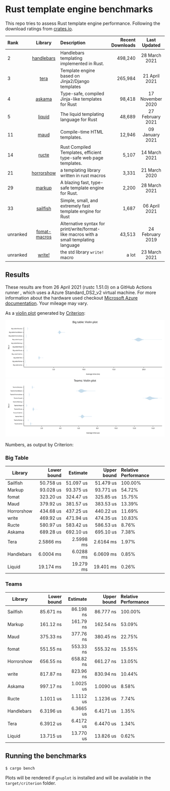 # Rust template engine benchmarks

This repo tries to assess Rust template engine performance. Following the
download ratings from [crates.io](https://crates.io/categories/template-engine).

| Rank | Library | Description | Recent Downloads | Last Updated |
| :--- | :-----: | :---------- | ---------------: | :----------: |
| 2 | [handlebars](https://github.com/sunng87/handlebars-rust) | Handlebars templating implemented in Rust. | 498,240 | 28 March 2021 |
| 3 | [tera](https://tera.netlify.com/) | Template engine based on Jinja2/Django templates | 265,984 | 21 April 2021 |
| 4 | [askama](https://github.com/djc/askama) | Type-safe, compiled Jinja-like templates for Rust | 98,418 | 17 November 2020 |
| 5 | [liquid](https://github.com/cobalt-org/liquid-rust) | The liquid templating language for Rust | 48,689 | 27 February 2021 |
| 11 | [maud](https://maud.lambda.xyz/) | Compile-time HTML templates. | 12,946 | 09 January 2021 |
| 14 | [ructe](https://github.com/kaj/ructe) | Rust Compiled Templates, efficient type-safe web page templates. | 5,107 | 14 March 2021 |
| 21 | [horrorshow](https://github.com/Stebalien/horrorshow-rs) | a templating library written in rust macros | 3,331 | 21 March 2020 |
| 29 | [markup](https://github.com/utkarshkukreti/markup.rs) | A blazing fast, type-safe template engine for Rust. | 2,200 | 28 March 2021 |
| 33 | [sailfish](https://github.com/Kogia-sima/sailfish) | Simple, small, and extremely fast template engine for Rust | 1,687 | 06 April 2021 |
| unranked | [fomat-macros](https://github.com/krdln/fomat-macros) | Alternative syntax for print/write/format-like macros with a small templating language | 43,513 | 24 February 2019 |
| unranked | [write!](https://doc.rust-lang.org/std/macro.write.html) | the std library `write!` macro | a lot | 23 March 2021 |
## Results

These results are from 26 April 2021 (rustc 1.51.0) on a GitHub Actions runner , which uses a Azure Standard_DS2_v2 virtual machine. 
For more information about the hardware used checkout [Microsoft Azure documentation](https://docs.microsoft.com/en-us/azure/virtual-machines/dv2-dsv2-series#dsv2-series).
Your mileage may vary.

As a [violin plot](https://en.wikipedia.org/wiki/Violin_plot) generated by [Criterion](https://japaric.github.io/criterion.rs/):

![Big table violin plot](big-table.svg)
![Teams violin plot](teams.svg)

Numbers, as output by Criterion:

### Big Table

| Library | Lower bound | Estimate | Upper bound | Relative Performance |
| ------- | ----------: | -------: | ----------: | :------------------- |
| Sailfish | 50.758 us | 51.097 us | 51.479 us | 100.00% |
| Markup | 93.028 us | 93.375 us | 93.771 us | 54.72% |
| fomat | 323.20 us | 324.47 us | 325.85 us | 15.75% |
| Maud | 379.92 us | 381.57 us | 383.53 us | 13.39% |
| Horrorshow | 434.68 us | 437.25 us | 440.22 us | 11.69% |
| write | 469.92 us | 471.94 us | 474.35 us | 10.83% |
| Ructe | 580.97 us | 583.42 us | 586.53 us | 8.76% |
| Askama | 689.28 us | 692.10 us | 695.10 us | 7.38% |
| Tera | 2.5866 ms | 2.5998 ms | 2.6164 ms | 1.97% |
| Handlebars | 6.0004 ms | 6.0288 ms | 6.0609 ms | 0.85% |
| Liquid | 19.174 ms | 19.279 ms | 19.401 ms | 0.26% |
 
### Teams

| Library | Lower bound | Estimate | Upper bound | Relative Performance |
| ------- | ----------: | -------: | ----------: | :------------------- |
| Sailfish | 85.671 ns | 86.198 ns | 86.777 ns | 100.00% |
| Markup | 161.12 ns | 161.79 ns | 162.54 ns | 53.09% |
| Maud | 375.33 ns | 377.76 ns | 380.45 ns | 22.75% |
| fomat | 551.55 ns | 553.33 ns | 555.32 ns | 15.55% |
| Horrorshow | 656.55 ns | 658.82 ns | 661.27 ns | 13.05% |
| write | 817.87 ns | 823.96 ns | 830.94 ns | 10.44% |
| Askama | 997.17 ns | 1.0025 us | 1.0090 us | 8.58% |
| Ructe | 1.1011 us | 1.1112 us | 1.1236 us | 7.74% |
| Handlebars | 6.3196 us | 6.3665 us | 6.4171 us | 1.35% |
| Tera | 6.3912 us | 6.4172 us | 6.4470 us | 1.34% |
| Liquid | 13.715 us | 13.770 us | 13.826 us | 0.62% |
 
## Running the benchmarks

```bash
$ cargo bench
```

Plots will be rendered if `gnuplot` is installed and will be available in the `target/criterion` folder.

